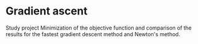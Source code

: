 # Gradient ascent 
Study project Minimization of the objective function and comparison of the results for the fastest gradient descent method and Newton's method.
